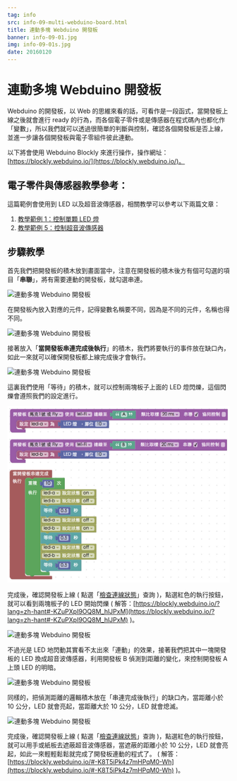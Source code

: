 ```yaml
---
tag: info
src: info-09-multi-webduino-board.html
title: 連動多塊 Webduino 開發板
banner: info-09-01.jpg
img: info-09-01s.jpg
date: 20160120
---
```


<!-- @@master  = ../../_layout.html-->

<!-- @@block  =  meta-->

<title>連動多塊 Webduino 開發板 :::: Webduino = Web × Arduino</title>

<meta name="description" content="Webduino 的開發板，以 Web 的思維來看的話，可看作是一段函式，當開發板上線之後就會進行 ready 的行為，而各個電子零件或是傳感器在程式碼內也都化作「變數」，所以我們就可以透過很簡單的判斷與控制，確認各個開發板是否上線，並進一步讓各個開發板與電子零組件彼此連動。">

<meta itemprop="description" content="Webduino 的開發板，以 Web 的思維來看的話，可看作是一段函式，當開發板上線之後就會進行 ready 的行為，而各個電子零件或是傳感器在程式碼內也都化作「變數」，所以我們就可以透過很簡單的判斷與控制，確認各個開發板是否上線，並進一步讓各個開發板與電子零組件彼此連動。">

<meta property="og:description" content="Webduino 的開發板，以 Web 的思維來看的話，可看作是一段函式，當開發板上線之後就會進行 ready 的行為，而各個電子零件或是傳感器在程式碼內也都化作「變數」，所以我們就可以透過很簡單的判斷與控制，確認各個開發板是否上線，並進一步讓各個開發板與電子零組件彼此連動。">

<meta property="og:title" content="連動多塊 Webduino 開發板" >

<meta property="og:url" content="https://webduino.io/tutorials/info-09-multi-webduino-board.html">

<meta property="og:image" content="https://webduino.io/img/tutorials/info-09-01s.jpg">

<meta itemprop="image" content="https://webduino.io/img/tutorials/info-09-01s.jpg">

<include src="../_include-tutorials.html"></include>

<!-- @@close-->

<!-- @@block  =  preAndNext-->

<include src="../_include-tutorials-content.html"></include>

<!-- @@close-->



<!-- @@block  =  tutorials-->
# 連動多塊 Webduino 開發板

Webduino 的開發板，以 Web 的思維來看的話，可看作是一段函式，當開發板上線之後就會進行 ready 的行為，而各個電子零件或是傳感器在程式碼內也都化作「變數」，所以我們就可以透過很簡單的判斷與控制，確認各個開發板是否上線，並進一步讓各個開發板與電子零組件彼此連動。

以下將會使用 Webduino Blockly 來進行操作，操作網址：[https://blockly.webduino.io/](https://blockly.webduino.io/)。

## 電子零件與傳感器教學參考：

這篇範例會使用到 LED 以及超音波傳感器，相關教學可以參考以下兩篇文章：

1) [教學範例 1：控制單顆 LED 燈](https://webduino.io/tutorials/tutorial-01-led.html)  
2) [教學範例 5：控制超音波傳感器](https://webduino.io/tutorials/tutorial-05-ultrasonic.html)

## 步驟教學

首先我們把開發板的積木放到畫面當中，注意在開發板的積木後方有個可勾選的項目「**串聯**」，將有需要連動的開發板，就勾選串連。

![連動多塊 Webduino 開發板](../img/tutorials/info-09-02.jpg)

在開發板內放入對應的元件，記得變數名稱要不同，因為是不同的元件，名稱也得不同。

![連動多塊 Webduino 開發板](../img/tutorials/info-09-03.jpg)

接著放入「**當開發板串連完成後執行**」的積木，我們將要執行的事件放在缺口內，如此一來就可以確保開發板都上線完成後才會執行。

![連動多塊 Webduino 開發板](../img/tutorials/info-09-04.jpg)

這裏我們使用「等待」的積木，就可以控制兩塊板子上面的 LED 燈閃爍，這個閃爍會遵照我們的設定進行。

![連動多塊 Webduino 開發板](../img/tutorials/info-09-05.jpg)

完成後，確認開發板上線 ( 點選「[檢查連線狀態](https://webduino.io/device.html)」查詢 )，點選紅色的執行按鈕，就可以看到兩塊板子的 LED 開始閃爍 ( 解答：[https://blockly.webduino.io/?lang=zh-hant#-KZuPXpI9OQ8M_hlJPxM](https://blockly.webduino.io/?lang=zh-hant#-KZuPXpI9OQ8M_hlJPxM) )。

![連動多塊 Webduino 開發板](../img/tutorials/info-09-06.jpg)

不過光是 LED 地閃動其實看不太出來「連動」的效果，接著我們把其中一塊開發板的 LED 換成超音波傳感器，利用開發板 B 偵測到距離的變化，來控制開發板 A 上頭 LED 的明暗。

![連動多塊 Webduino 開發板](../img/tutorials/info-09-07.jpg)

同樣的，把偵測距離的邏輯積木放在「串連完成後執行」的缺口內，當距離小於 10 公分，LED 就會亮起，當距離大於 10 公分，LED 就會熄滅。

![連動多塊 Webduino 開發板](../img/tutorials/info-09-08.jpg)

完成後，確認開發板上線 ( 點選「[檢查連線狀態](https://webduino.io/device.html)」查詢 )，點選紅色的執行按鈕，就可以用手或紙板去遮蔽超音波傳感器，當遮蔽的距離小於 10 公分，LED 就會亮起，如此一來輕輕鬆鬆就完成了開發板連動的程式了。 ( 解答：[https://blockly.webduino.io/#-K8T5iPk4z7mHPqM0-Wh](https://blockly.webduino.io/#-K8T5iPk4z7mHPqM0-Wh) )。




<!-- @@close-->